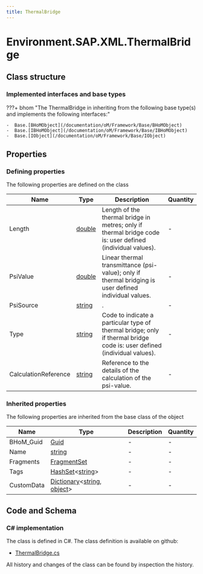```yaml
---
title: ThermalBridge
---
```


# Environment.SAP.XML.ThermalBridge



## Class structure

### Implemented interfaces and base types

???+ bhom "The ThermalBridge in inheriting from the following base type(s) and implements the following interfaces:"

    -  Base.[BHoMObject](/documentation/oM/Framework/Base/BHoMObject)
    -  Base.[IBHoMObject](/documentation/oM/Framework/Base/IBHoMObject)
    -  Base.[IObject](/documentation/oM/Framework/Base/IObject)


## Properties



### Defining properties

The following properties are defined on the class

| Name             | Type             | Description      | Quantity         |
|------------------|------------------|------------------|------------------|
| Length | [double](https://learn.microsoft.com/en-us/dotnet/api/System.Double?view=netstandard-2.0) | Length of the thermal bridge in metres; only if thermal bridge code is: user defined (individual values). | - |
| PsiValue | [double](https://learn.microsoft.com/en-us/dotnet/api/System.Double?view=netstandard-2.0) | Linear thermal transmittance (psi-value); only if thermal bridging is user defined individual values. | - |
| PsiSource | [string](https://learn.microsoft.com/en-us/dotnet/api/System.String?view=netstandard-2.0) | . | - |
| Type | [string](https://learn.microsoft.com/en-us/dotnet/api/System.String?view=netstandard-2.0) | Code to indicate a particular type of thermal bridge; only if thermal bridge code is: user defined (individual values). | - |
| CalculationReference | [string](https://learn.microsoft.com/en-us/dotnet/api/System.String?view=netstandard-2.0) | Reference to the details of the calculation of the psi-value. | - |


### Inherited properties
The following properties are inherited from the base class of the object

| Name             | Type             | Description      | Quantity         |
|------------------|------------------|------------------|------------------|
| BHoM_Guid | [Guid](https://learn.microsoft.com/en-us/dotnet/api/System.Guid?view=netstandard-2.0) | - | - |
| Name | [string](https://learn.microsoft.com/en-us/dotnet/api/System.String?view=netstandard-2.0) | - | - |
| Fragments | [FragmentSet](/documentation/oM/Framework/Base/FragmentSet) | - | - |
| Tags | [HashSet](https://learn.microsoft.com/en-us/dotnet/api/System.Collections.Generic.HashSet-1?view=netstandard-2.0)&lt;[string](https://learn.microsoft.com/en-us/dotnet/api/System.String?view=netstandard-2.0)&gt; | - | - |
| CustomData | [Dictionary](https://learn.microsoft.com/en-us/dotnet/api/System.Collections.Generic.Dictionary-2?view=netstandard-2.0)&lt;[string](https://learn.microsoft.com/en-us/dotnet/api/System.String?view=netstandard-2.0), [object](https://learn.microsoft.com/en-us/dotnet/api/System.Object?view=netstandard-2.0)&gt; | - | - |


## Code and Schema

### C# implementation

The class is defined in C#. The class definition is available on github:

- [ThermalBridge.cs](https://github.com/BHoM/SAP_Toolkit/blob/develop/SAP_oM/XML/ThermalBridge.cs)

All history and changes of the class can be found by inspection the history.
